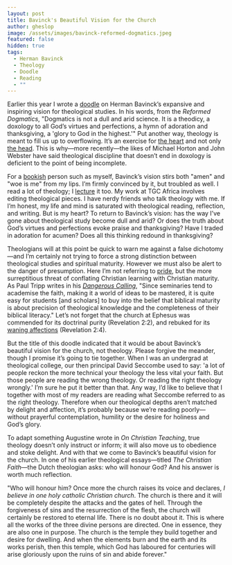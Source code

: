 ```yaml
---
layout: post
title: Bavinck's Beautiful Vision for the Church
author: gheslop
image: /assets/images/bavinck-reformed-dogmatics.jpeg
featured: false
hidden: true
tags:
  - Herman Bavinck
  - Theology
  - Doodle
  - Reading
  - ""
---
```

Earlier this year I wrote a [doodle](https://rekindle.co.za/content/2024-05-08-bavinck-theology) on Herman Bavinck’s expansive and inspiring vision for theological studies. In his words, from the *Reformed Dogmatics*, "Dogmatics is not a dull and arid science. It is a theodicy, a doxology to all God’s virtues and perfections, a hymn of adoration and thanksgiving, a 'glory to God in the highest.'" Put another way, theology is meant to fill us up to overflowing. It’s an exercise for [the heart](https://rekindle.co.za/content/2021-10-05-the-heart-is-deceitful-but-that-doesn-t-mean-feelings-are) and not only [the head](https://rekindle.co.za/content/2022-03-15-christian-theologian-101-intellectual-lust). This is why—more recently—the likes of Michael Horton and John Webster have said theological discipline that doesn’t end in doxology is deficient to the point of being incomplete.

For a [bookish](https://rekindle.co.za/content/2022-06-09-reading-fiction) person such as myself, Bavinck’s vision stirs both "amen" and "woe is me" from my lips. I’m firmly convinced by it, but troubled as well. I read a lot of theology; I [lecture](https://rekindle.co.za/content/2022-02-02-character-of-a-theologian) it too. My work at TGC Africa involves editing theological pieces. I have nerdy friends who talk theology with me. If I’m honest, my life and mind is saturated with theological reading, reflection, and writing. But is my heart? To return to Bavinck’s vision: has the way I’ve gone about theological study become dull and arid? Or does the truth about God’s virtues and perfections evoke praise and thanksgiving? Have I traded in adoration for acumen? Does all this thinking redound in thanksgiving?

Theologians will at this point be quick to warn me against a false dichotomy—and I’m certainly not trying to force a strong distinction between theological studies and spiritual maturity. However we must also be alert to the danger of presumption. Here I’m not referring to [pride](https://rekindle.co.za/content/2022-02-16-christian-theologian-101-humility), but the more surreptitious threat of conflating Christian learning with Christian maturity. As Paul Tripp writes in his *[Dangerous Calling](https://www.paultripp.com/dangerous-calling;)*, "Since seminaries tend to academise the faith, making it a world of ideas to be mastered, it is quite easy for students \[and scholars] to buy into the belief that biblical maturity is about precision of theological knowledge and the completeness of their biblical literacy." Let’s not forget that the church at Ephesus was commended for its doctrinal purity (Revelation 2:2), and rebuked for its [waning affections](https://rekindle.co.za/content/2023-02-15-learn-greek) (Revelation 2:4).

But the title of this doodle indicated that it would be about Bavinck’s beautiful vision for the church, not theology. Please forgive the meander, though I promise it’s going to tie together. When I was an undergrad at theological college, our then principal David Seccombe used to say: 'a lot of people reckon the more technical your theology the less vital your faith. But those people are reading the wrong theology. Or reading the right theology wrongly.' I’m sure he put it better than that. Any way, I’d like to believe that I together with most of my readers are reading what Seccombe referred to as the right theology. Therefore when our theological depths aren’t matched by delight and affection, it’s probably because we’re reading poorly—without prayerful contemplation, humility or the desire for holiness and God’s glory.

To adapt something Augustine wrote in *On Christian Teaching*, true theology doesn’t only instruct or inform; it will also move us to obedience and stoke delight. And with that we come to Bavinck’s beautiful vision for the church. In one of his earlier theological essays—titled *The Christian Faith*—the Dutch theologian asks: who will honour God? And his answer is worth much reflection.

"Who will honour him? Once more the church raises its voice and declares, *I believe in one holy catholic Christian church*. The church is there and it will be completely despite the attacks and the gates of hell. Through the forgiveness of sins and the resurrection of the flesh, the church will certainly be restored to eternal life. There is no doubt about it. This is where all the works of the three divine persons are directed. One in essence, they are also one in purpose. The church is the temple they build together and desire for dwelling. And when the elements burn and the earth and its works perish, then this temple, which God has laboured for centuries will arise gloriously upon the ruins of sin and abide forever."